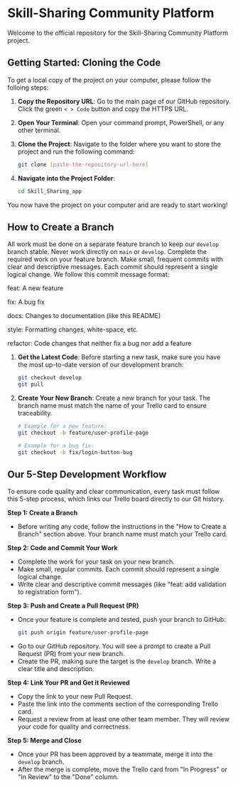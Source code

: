 # Skill-Sharing Community Platform

Welcome to the official repository for the Skill-Sharing Community Platform project. 
## Getting Started: Cloning the Code

To get a local copy of the project on your computer, please follow the folloing steps:

1.  **Copy the Repository URL**: Go to the main page of our GitHub repository. Click the green `< > Code` button and copy the HTTPS URL.
    
2.  **Open Your Terminal**: Open your command prompt, PowerShell, or any other terminal.
3.  **Clone the Project**: Navigate to the folder where you want to store the project and run the following command:
    ```sh
    git clone [paste-the-repository-url-here]
    ```
4.  **Navigate into the Project Folder**:
    ```sh
    cd Skill_Sharing_app
    ```
You now have the project on your computer and are ready to start working!


## How to Create a Branch

All work must be done on a separate feature branch to keep our `develop` branch stable. Never work directly on `main` or `develop`.
Complete the required work on your feature branch. Make small, frequent commits with clear and descriptive messages. Each commit should represent a single logical change. We follow this commit message format:

feat: A new feature

fix: A bug fix

docs: Changes to documentation (like this README)

style: Formatting changes, white-space, etc.

refactor: Code changes that neither fix a bug nor add a feature

1.  **Get the Latest Code**: Before starting a new task, make sure you have the most up-to-date version of our development branch:
    ```sh
    git checkout develop
    git pull
    ```
2.  **Create Your New Branch**: Create a new branch for your task. The branch name must match the name of your Trello card to ensure traceability.

    ```sh
    # Example for a new feature:
    git checkout -b feature/user-profile-page

    # Example for a bug fix:
    git checkout -b fix/login-button-bug
    ```

## Our 5-Step Development Workflow

To ensure code quality and clear communication, every task must follow this 5-step process, which links our Trello board directly to our Git history.

**Step 1: Create a Branch**
* Before writing any code, follow the instructions in the "How to Create a Branch" section above. Your branch name must match your Trello card.

**Step 2: Code and Commit Your Work**
* Complete the work for your task on your new branch.
* Make small, regular commits. Each commit should represent a single logical change.
* Write clear and descriptive commit messages (like "feat: add validation to registration form").

**Step 3: Push and Create a Pull Request (PR)**
* Once your feature is complete and tested, push your branch to GitHub:
    ```sh
    git push origin feature/user-profile-page
    ```
* Go to our GitHub repository. You will see a prompt to create a Pull Request (PR) from your new branch.
* Create the PR, making sure the target is the `develop` branch. Write a clear title and description.

**Step 4: Link Your PR and Get it Reviewed**
* Copy the link to your new Pull Request.
* Paste the link into the comments section of the corresponding Trello card.
* Request a review from at least one other team member. They will review your code for quality and correctness.

**Step 5: Merge and Close**
* Once your PR has been approved by a teammate, merge it into the `develop` branch.
* After the merge is complete, move the Trello card from "In Progress" or "In Review" to the "Done" column.